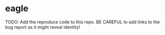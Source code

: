 # eagle

TODO:
  Add the reproduce code to this repo. BE CAREFUL to add links to the bug report as it might reveal identity!
